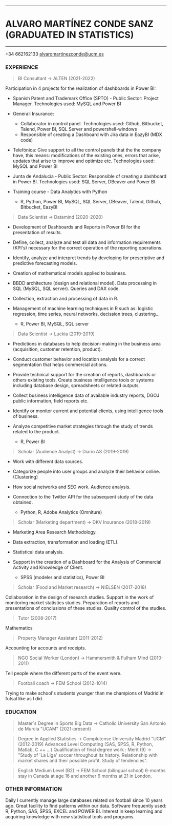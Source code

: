 ----------------------------------------------------------------------------------------------------------------------------------------------------------------------
# ALVARO MARTÍNEZ CONDE SANZ (GRADUATED IN STATISTICS)
----------------------------------------------------------------------------------------------------------------------------------------------------------------------

+34 662162133   alvaromartinezconde@ucm.es

### EXPERIENCE

> BI Consultant -> ALTEN (2021-2022)

Participation in 4 projects for the realization of dashboards in Power BI:

* Spanish Patent and Trademark Office (SPTO) - Public Sector: Project Manager. Technologies used: MySQL and Power BI
* Generali Insurance: 
  + Collaborator in control panel. Technologies used: Github, Bitbucket, Talend, Power BI, SQL Server and powershell-windows
  + Responsible of creating a Dashboard with Jira data in EazyBI (MDX code)
* Telefónica: Give support to all the control panels that the the company have, this means: modifications of the existing ones, errors that arise, updates that arise to improve and optimize etc. Technologies used: MySQL and Power BI
* Junta de Andalucía - Public Sector: Responsible of creating a dashboard in Power BI. Technologies used: SQL Server, DBeaver and Power BI.
* Training course - Data Analytics with Python

  + R, Python, Power BI, MySQL, SQL Server, DBeaver, Talend, Github, Bitbucket, EazyBI

> Data Scientist -> Datamind (2020-2020)

* Development of Dashboards and Reports in Power BI for the presentation of results.
* Define, collect, analyze and test all data and information requirements (KPI's) necessary for the correct operation of the reporting operations.
* Identify, analyze and interpret trends by developing for prescriptive and predictive forecasting models.
* Creation of mathematical models applied to business.
* BBDD architecture (design and relational model). Data processing in SQL (MySQL, SQL server). Queries and DAX code.
* Collection, extraction and processing of data in R.
* Management of machine learning techniques in R such as: logistic regression, time series, neural networks, decission trees, clustering...

  + R, Power BI, MySQL, SQL server

> Data Scientist -> Luckia (2019-2019)

* Predictions in databases to help decision-making in the business area (acquisition, customer retention, product).
* Conduct customer behavior and location analysis for a correct segmentation that helps commercial actions.
* Provide technical support for the creation of reports, dashboards or others existing tools. Create business intelligence tools or systems including database design, spreadsheets or related outputs.
* Collect business intelligence data of available industry reports, DGOJ public information, field reports etc.
* Identify or monitor current and potential clients, using intelligence tools of business.
* Analyze competitive market strategies through the study of trends related to the product.

  + R, Power BI

> Scholar (Audience Analyst) -> Diario AS (2019-2019)

* Work with different data sources.
* Categorize people into user groups and analyze their behavior online. (Clustering)
* How social networks and SEO work. Audience analysis. 
* Connection to the Twitter API for the subsequent study of the data obtained. 

  + Python, R, Adobe Analytics (Omniture)

> Scholar (Marketing department) -> DKV Insurance (2018-2019)

* Marketing Area Research Methodology.
* Data extraction, transformation and loading (ETL).
* Statistical data analysis.
* Support in the creation of a Dashboard for the Analysis of Commercial Activity and Knowledge of Client.

  + SPSS (modeler and statistics), Power BI

> Scholar (Food and Market research) -> NIELSEN (2017-2018)

Collaboration in the design of research studies. Support in the work of monitoring market statistics studies. Preparation of reports and presentations of conclusions of these studies. Quality control of the studies.

> Tutor (2008-2017)

Mathematics

> Property Manager Assistant (2011-2012)

Accounting for accounts and receipts.

> NGO Social Worker (London) -> Hammersmith & Fulham Mind (2010-2011)

Tell people where the different parts of the event were.

> Football coach -> FEM School (2012-1014)

Trying to make school's students younger than me champions of Madrid in futsal like as I did.
                          
### EDUCATION

> Master´s Degree in Sports Big Data -> Catholic University San Antonio de Murcia "UCAM" (2021-present)

> Degree in Applied Statistics -> Complutense University Madrid "UCM" (2012-2019)
Advanced Level Computing (SAS, SPSS, R, Python, Matlab, C ++ ...)
Qualification of final degree work : Merit (9) -> "Study of 'La Liga' soccer throughout its history. Relationship with market shares and their possible profit. Study of tendencies”.

> English Medium Level (B2) -> FEM School (bilingual school)
6-months stay in Canada at age 16 and another 6 months at 21 in London.

### OTHER INFORMATION

Daily I currently manage large databases related on football since 10 years ago. Great facility to find patterns within our data. Software frequently used: R, Python, SAS, SPSS, EXCEL and POWER BI.
Interest in keep learning and acquiring knowledge with new statistical tools and programs.
